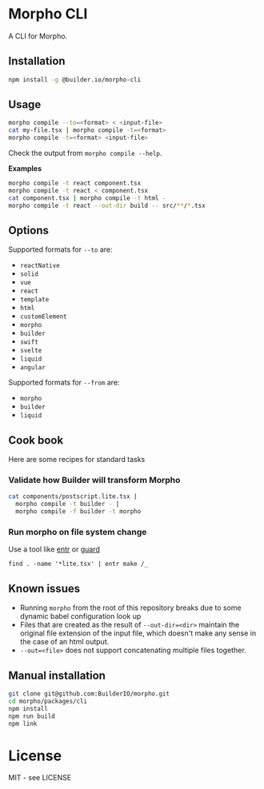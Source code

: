# Morpho CLI

A CLI for Morpho.

## Installation

```bash
npm install -g @builder.io/morpho-cli
```

## Usage

```bash
morpho compile --to=<format> < <input-file>
cat my-file.tsx | morpho compile -t=<format>
morpho compile -t=<format> <input-file>
```

Check the output from `morpho compile --help`.

**Examples**

```bash
morpho compile -t react component.tsx
morpho compile -t react < component.tsx
cat component.tsx | morpho compile -t html -
morpho compile -t react --out-dir build -- src/**/*.tsx
```

## Options

Supported formats for `--to` are:

- `reactNative`
- `solid`
- `vue`
- `react`
- `template`
- `html`
- `customElement`
- `morpho`
- `builder`
- `swift`
- `svelte`
- `liquid`
- `angular`

Supported formats for `--from` are:

- `morpho`
- `builder`
- `liquid`

## Cook book

Here are some recipes for standard tasks

### Validate how Builder will transform Morpho

```bash
cat components/postscript.lite.tsx |
  morpho compile -t builder - |
  morpho compile -f builder -t morpho
```

### Run morpho on file system change

Use a tool like [entr](https://github.com/eradman/entr) or [guard](https://github.com/guard/guard)

```
find . -name '*lite.tsx' | entr make /_
```

## Known issues

- Running `morpho` from the root of this repository breaks due to some
  dynamic babel configuration look up
- Files that are created as the result of `--out-dir=<dir>` maintain the original
  file extension of the input file, which doesn't make any sense in the case of
  an html output.
- `--out=<file>` does not support concatenating multiple files together.

## Manual installation

```bash
git clone git@github.com:BuilderIO/morpho.git
cd morpho/packages/cli
npm install
npm run build
npm link
```

# License

MIT - see LICENSE
